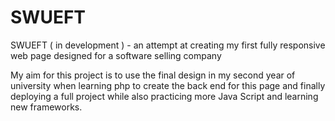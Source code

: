# SWUEFT
SWUEFT ( in development ) - an attempt at creating my first fully responsive web page designed for a software selling company

My aim for this project is to use the final design in my second year of university when learning php to create the back end for this page and finally deploying a full project
while also practicing more Java Script and learning new frameworks.
